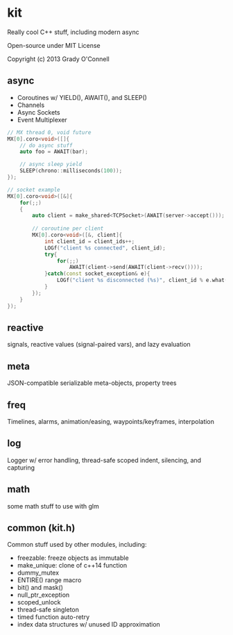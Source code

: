 # kit
Really cool C++ stuff, including modern async

Open-source under MIT License

Copyright (c) 2013 Grady O'Connell

## async
- Coroutines w/ YIELD(), AWAIT(), and SLEEP()
- Channels
- Async Sockets
- Event Multiplexer

```c++
// MX thread 0, void future
MX[0].coro<void>([]{
    // do async stuff
    auto foo = AWAIT(bar);

    // async sleep yield
    SLEEP(chrono::milliseconds(100));
});
```

```c++
// socket example
MX[0].coro<void>([&]{
    for(;;)
    {
        auto client = make_shared<TCPSocket>(AWAIT(server->accept()));
        
        // coroutine per client
        MX[0].coro<void>([&, client]{
            int client_id = client_ids++;
            LOGf("client %s connected", client_id);
            try{
                for(;;)
                    AWAIT(client->send(AWAIT(client->recv())));
            }catch(const socket_exception& e){
                LOGf("client %s disconnected (%s)", client_id % e.what());
            }
        });
    }
});

```

## reactive
signals, reactive values (signal-paired vars), and lazy evaluation

## meta
JSON-compatible serializable meta-objects, property trees

## freq
Timelines, alarms, animation/easing, waypoints/keyframes, interpolation

## log
Logger w/ error handling, thread-safe scoped indent, silencing, and capturing

## math
some math stuff to use with glm

## common (kit.h)
Common stuff used by other modules, including:

- freezable: freeze objects as immutable
- make_unique: clone of c++14 function
- dummy_mutex
- ENTIRE() range macro
- bit() and mask()
- null_ptr_exception
- scoped_unlock
- thread-safe singleton
- timed function auto-retry
- index data structures w/ unused ID approximation

